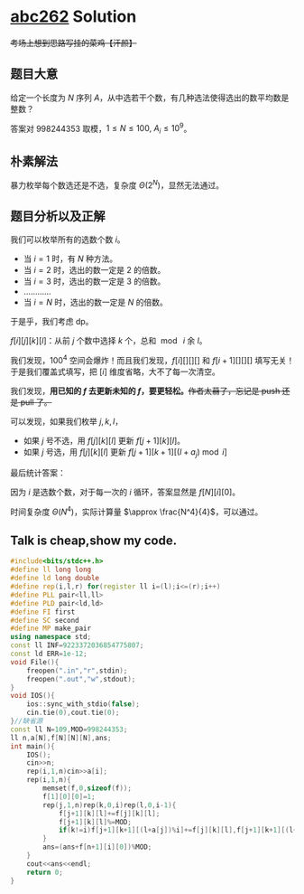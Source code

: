 # [abc262](https://atcoder.jp/contests/abc262/tasks/abc262_d) Solution
~~考场上想到思路写挂的菜鸡【汗颜】~~
## 题目大意
给定一个长度为 $N$ 序列 $A$，从中选若干个数，有几种选法使得选出的数平均数是整数？

答案对 $998244353$ 取模，$1\leq N\leq 100,\ A_i\leq10^9$。
## 朴素解法
暴力枚举每个数选还是不选，复杂度 $\Theta(2^N)$，显然无法通过。
## 题目分析以及正解
我们可以枚举所有的选数个数 $i$。

+ 当 $i=1$ 时，有 $N$ 种方法。
+ 当 $i=2$ 时，选出的数一定是 $2$ 的倍数。
+ 当 $i=3$ 时，选出的数一定是 $3$ 的倍数。
+ …………
+ 当 $i=N$ 时，选出的数一定是 $N$ 的倍数。

于是乎，我们考虑 dp。

$f[i][j][k][l]$：从前 $j$ 个数中选择 $k$ 个，总和 $\bmod\ i$ 余 $l$。

我们发现，$100^4$ 空间会爆炸！而且我们发现，$f[i][][][]$ 和 $f[i+1][][][]$ 填写无关！于是我们覆盖式填写，把 $[i]$ 维度省略，大不了每一次清空。

我们发现，**用已知的 $f$ 去更新未知的 $f$，要更轻松。**~~作者太蒻了，忘记是 push 还是 pull 了。~~

可以发现，如果我们枚举 $j,k,l$，
+ 如果 $j$ 号不选，用 $f[j][k][l]$ 更新 $f[j+1][k][l]$。
+ 如果 $j$ 号选，用 $f[j][k][l]$ 更新 $f[j+1][k+1][(l+a_j)\bmod i]$

最后统计答案：

因为 $i$ 是选数个数，对于每一次的 $i$ 循环，答案显然是 $f[N][i][0]$。

时间复杂度 $\Theta(N^4)$，实际计算量 $\approx \frac{N^4}{4}$，可以通过。
## Talk is cheap,show my code.
```cpp
#include<bits/stdc++.h>
#define ll long long
#define ld long double
#define rep(i,l,r) for(register ll i=(l);i<=(r);i++)
#define PLL pair<ll,ll>
#define PLD pair<ld,ld>
#define FI first
#define SC second
#define MP make_pair
using namespace std;
const ll INF=9223372036854775807;
const ld ERR=1e-12;
void File(){
	freopen(".in","r",stdin);
	freopen(".out","w",stdout);
}
void IOS(){
	ios::sync_with_stdio(false);
	cin.tie(0),cout.tie(0);
}//缺省源
const ll N=109,MOD=998244353;
ll n,a[N],f[N][N][N],ans;
int main(){
	IOS();
	cin>>n;
	rep(i,1,n)cin>>a[i];
	rep(i,1,n){
		memset(f,0,sizeof(f));
		f[1][0][0]=1;
		rep(j,1,n)rep(k,0,i)rep(l,0,i-1){
			f[j+1][k][l]+=f[j][k][l];
			f[j+1][k][l]%=MOD;
			if(k!=i)f[j+1][k+1][(l+a[j])%i]+=f[j][k][l],f[j+1][k+1][(l+a[j])%i]%=MOD;
		}
		ans=(ans+f[n+1][i][0])%MOD;
	}
	cout<<ans<<endl;
	return 0;
}
```